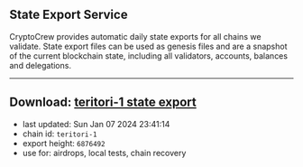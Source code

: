 ## State Export Service
CryptoCrew provides automatic daily state exports for all chains we validate. State export files can be used as genesis files and are a snapshot of the current blockchain state, including all validators, accounts, balances and delegations.

---
**Download: [teritori-1 state export](https://dl.ccvalidators.com/SERVICE/teritori/teritori-1_export_6876492.json)**
---

- last updated: Sun Jan 07 2024 23:41:14
- chain id: `teritori-1`
- export height: `6876492`
- use for: airdrops, local tests, chain recovery
